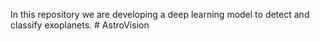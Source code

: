 In this repository we are developing a deep learning model to detect and classify exoplanets. # AstroVision

